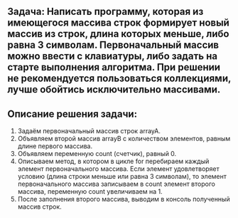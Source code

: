 ## **Задача**: Написать программу, которая из имеющегося массива строк формирует новый массив из строк,  длина которых меньше, либо равна 3 символам. Первоначальный массив можно ввести с клавиатуры,  либо задать на старте выполнения алгоритма. При решении не рекомендуется пользоваться коллекциями, лучше обойтись исключительно массивами.

## **Описание решения задачи**:
1. Задаём первоначальный массив строк arrayA.
2. Объявляем второй массив arrayB с количеством элементов, равным длине первого массива.
3. Объявляем переменную count (счетчик), равный 0.
4. Описываем метод, в котором в цикле for перебираем каждый элемент первоначального массива. Если элемент удовлетворяет условию (длина строки меньше или равна 3 символам), то элемент первоначального массива записываем в count элемент второго массива, переменную count увеличиваем на 1.
5. После заполнения второго массива, выводим в консоль полученный массив строк. 
